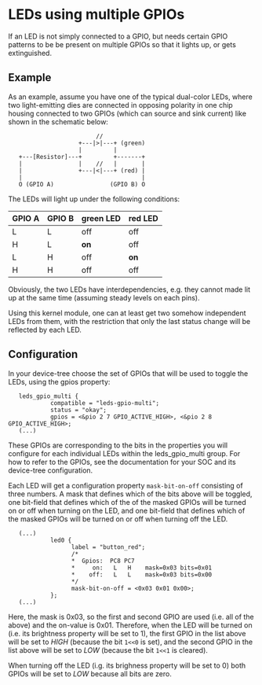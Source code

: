 # LEDs using multiple GPIOs

If an LED is not simply connected to a GPIO, but needs certain GPIO patterns
to be be present on multiple GPIOs so that it lights up, or gets extinguished.

## Example

As an example, assume you have one of the typical dual-color LEDs, where two
light-emitting dies are connected in opposing polarity in one chip housing
connected to two GPIOs (which can source and sink current) like shown in the
schematic below:

```
                         //
                    +---|>|---+ (green)
                    |         |
   +---[Resistor]---+         +-------+
   |                |    //   |       |
   |                +---|<|---+ (red) |
   |                                  |
   O (GPIO A)                (GPIO B) O
```

The LEDs will light up under the following conditions:

| GPIO A | GPIO B | green LED | red LED |
|--------|--------|-----------|---------|
| L      | L      | off       | off     |
| H      | L      | **on**    | off     |
| L      | H      | off       | **on**  |
| H      | H      | off       | off     |


Obviously, the two LEDs have interdependencies, e.g. they cannot made lit
up at the same time (assuming steady levels on each pins).

Using this kernel module, one can at least get two somehow independent
LEDs from them, with the restriction that only the last status change will
be reflected by each LED.

## Configuration

In your device-tree choose the set of GPIOs that will be used to toggle the
LEDs, using the gpios property:

```
   leds_gpio_multi {
            compatible = "leds-gpio-multi";
            status = "okay";
            gpios = <&pio 2 7 GPIO_ACTIVE_HIGH>, <&pio 2 8 GPIO_ACTIVE_HIGH>;
   (...)
```

These GPIOs are corresponding to the bits in the properties you will configure
for each individual LEDs within the leds_gpio_multi group. For how to refer to
the GPIOs, see the documentation for your SOC and its device-tree configuration.

Each LED will get a configuration property `mask-bit-on-off` consisting of three
numbers. A mask that defines which of the bits above will be toggled, one bit-field
that defines which of the of the masked GPIOs will be turned on or off when turning
on the LED, and one bit-field that defines which of the masked GPIOs will
be turned on or off when turning off the LED.

```
   (...)
            led0 {
                  label = "button_red";
                  /*
                  *  Gpios:  PC8 PC7
                  *     on:   L   H    mask=0x03 bits=0x01
                  *    off:   L   L    mask=0x03 bits=0x00
                  */
                  mask-bit-on-off = <0x03 0x01 0x00>;
            };
   (...)
```

Here, the mask is 0x03, so the first and second GPIO are used (i.e. all of the
above) and the on-value is 0x01. Therefore, when the LED will be turned on (i.e.
its brightness property will be set to 1), the first GPIO in the list above will
be set to *HIGH* (because the bit `1<<0` is set), and the second GPIO in the list above will
be set to *LOW* (because the bit `1<<1` is cleared).

When turning off the LED (i.g. its brighness property will be set to 0) both GPIOs will
be set to *LOW* because all bits are zero.


